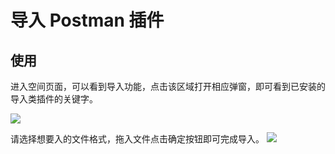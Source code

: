 # 导入 Postman 插件
## 使用

进入空间页面，可以看到导入功能，点击该区域打开相应弹窗，即可看到已安装的导入类插件的关键字。

![](https://raw.githubusercontent.com/eolinker/eoapi-extensions/main/shared/assets/images/overview-zh.png)

请选择想要入的文件格式，拖入文件点击确定按钮即可完成导入。
![](https://raw.githubusercontent.com/eolinker/eoapi-extensions/main/packages/feature/import/postman/assets/images/2022-08-23-15-55-25.png)